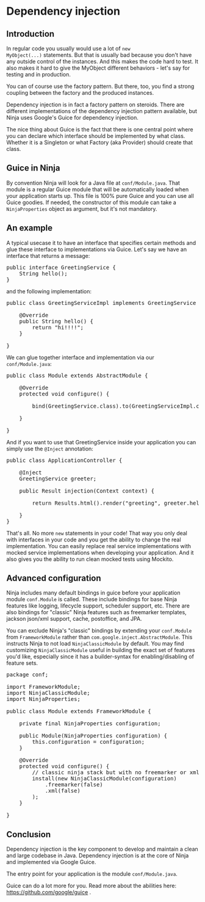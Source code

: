 Dependency injection
====================

Introduction
------------

In regular code you usually would use a lot of <code>new MyObject(...)</code> statements. But
that is usually bad because you don't have any outside control of the instances.
And this makes the code hard to test. It also makes it hard
to give the MyObject different behaviors - let's say for testing and in production.

You can of course use the factory pattern. But there, too, you find a strong 
coupling between the factory and the produced instances.

Dependency injection is in fact a factory pattern on steroids. There are different
implementations of the dependency injection pattern available, but Ninja uses
Google's Guice for dependency injection. 

The nice thing about Guice is the fact that there is one central point where
you can declare which interface should be implemented by what class. Whether
it is a Singleton or what Factory (aka Provider) should create that class.


Guice in Ninja
--------------

By convention Ninja will look for a Java file at <code>conf/Module.java</code>.
That module is a regular Guice module that will be automatically loaded when
your application starts up. This file is 100% pure Guice and you can use
all Guice goodies. If needed, the constructor of this module can take a 
<code>NinjaProperties</code> object as argument, but it's not mandatory.


An example
----------

A typical usecase it to have an interface that specifies certain methods and
glue these interface to implementations via Guice. Let's say we have an interface
that returns a message:

<pre class="prettyprint">
public interface GreetingService {
	String hello();
}
</pre>

and the following implementation:

<pre class="prettyprint">
public class GreetingServiceImpl implements GreetingService {
    
    @Override
	public String hello() {
		return "hi!!!!";
	}

}
</pre>

We can glue together interface and implementation via our 
<code>conf/Module.java</code>:

<pre class="prettyprint">
public class Module extends AbstractModule {

    @Override
    protected void configure() {       

        bind(GreetingService.class).to(GreetingServiceImpl.class);

    }

}
</pre>

And if you want to use that GreetingService inside your application you can
simply use the <code>@Inject</code> annotation:

<pre class="prettyprint">
public class ApplicationController {

    @Inject
    GreetingService greeter;

    public Result injection(Context context) {

        return Results.html().render("greeting", greeter.hello());

    }
}
</pre>

That's all. No more <code>new</code> statements in your code! That way you only
deal with interfaces in your code and you get the ability to change the real
implementation. You can easily replace real service implementations with
mocked service implementations when developing your application. And it also
gives you the ability to run clean mocked tests using Mockito.

Advanced configuration
----------------------

Ninja includes many default bindings in guice before your application module
`conf.Module` is called.  These include bindings for base Ninja features like logging,
lifecycle support, scheduler support, etc.  There are also bindings for "classic"
Ninja features such as freemarker templates, jackson json/xml support, cache,
postoffice, and JPA.

You can exclude Ninja's "classic" bindings by extending your `conf.Module`
from `FrameworkModule` rather than `com.google.inject.AbstractModule`.
This instructs Ninja to not load `NinjaClassicModule` by default.
You may find customizing `NinjaClassicModule` useful in building the
exact set of features you'd like, especially since it has a builder-syntax for
enabling/disabling of feature sets.

<pre class="prettyprint">
package conf;

import FrameworkModule;
import NinjaClassicModule;
import NinjaProperties;

public class Module extends FrameworkModule {

    private final NinjaProperties configuration;

    public Module(NinjaProperties configuration) {
        this.configuration = configuration;
    }
    
    @Override
    protected void configure() {
        // classic ninja stack but with no freemarker or xml
        install(new NinjaClassicModule(configuration)
            .freemarker(false)
            .xml(false)
        );
    }

}
</pre>

Conclusion
----------

Dependency injection is the key component to develop and maintain a clean and
large codebase in Java. Dependency injection is at the core of Ninja 
and implemented via Google Guice. 

The entry point for your application is the module
<code>conf/Module.java</code>.

Guice can do a lot more for you. Read more about the abilities here: 
https://github.com/google/guice .
